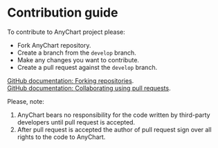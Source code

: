 # Contribution guide

To contribute to AnyChart project please:

* Fork AnyChart repository.
* Create a branch from the `develop` branch.
* Make any changes you want to contribute.
* Create a pull request against the `develop` branch.

[GitHub documentation: Forking repositories](https://help.github.com/articles/fork-a-repo/).  
[GitHub documentation: Collaborating using pull requests](https://help.github.com/categories/collaborating-with-issues-and-pull-requests/).

Please, note:  
1. AnyChart bears no responsibility for the code written by third-party developers until pull request is accepted.  
2. After pull request is accepted the author of pull request sign over all rights to the code to AnyChart.  
